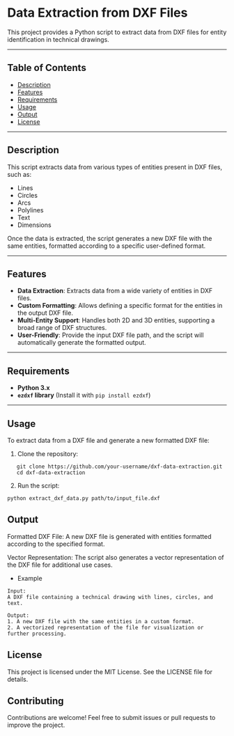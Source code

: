 # Data Extraction from DXF Files  

This project provides a Python script to extract data from DXF files for entity identification in technical drawings.  

---

## Table of Contents  
- [Description](#description)  
- [Features](#features)  
- [Requirements](#requirements)  
- [Usage](#usage)  
- [Output](#output)  
- [License](#license)  

---

## Description  

This script extracts data from various types of entities present in DXF files, such as:  
- Lines  
- Circles  
- Arcs  
- Polylines  
- Text  
- Dimensions  

Once the data is extracted, the script generates a new DXF file with the same entities, formatted according to a specific user-defined format.  

---

## Features  

- **Data Extraction**: Extracts data from a wide variety of entities in DXF files.  
- **Custom Formatting**: Allows defining a specific format for the entities in the output DXF file.  
- **Multi-Entity Support**: Handles both 2D and 3D entities, supporting a broad range of DXF structures.  
- **User-Friendly**: Provide the input DXF file path, and the script will automatically generate the formatted output.  

---

## Requirements  

- **Python 3.x**  
- **`ezdxf` library** (Install it with `pip install ezdxf`)  

---

## Usage  

To extract data from a DXF file and generate a new formatted DXF file:  

1. Clone the repository:  
```
   git clone https://github.com/your-username/dxf-data-extraction.git  
   cd dxf-data-extraction
```
2. Run the script:
```
python extract_dxf_data.py path/to/input_file.dxf
```

## Output
Formatted DXF File: A new DXF file is generated with entities formatted according to the specified format.

Vector Representation: The script also generates a vector representation of the DXF file for additional use cases.

- Example
```
Input:
A DXF file containing a technical drawing with lines, circles, and text.

Output:
1. A new DXF file with the same entities in a custom format.
2. A vectorized representation of the file for visualization or further processing.
```
## License
This project is licensed under the MIT License. See the LICENSE file for details.

## Contributing
Contributions are welcome! Feel free to submit issues or pull requests to improve the project.
